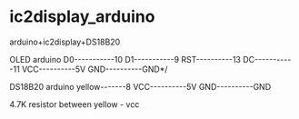 # ic2display_arduino
arduino+ic2display+DS18B20

OLED          arduino
D0-----------10
D1-----------9
RST----------13
DC-----------11
VCC----------5V
GND----------GND*/

DS18B20 arduino
yellow-------8
VCC----------5V
GND----------GND

4.7K resistor between yellow - vcc
